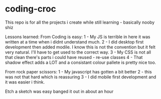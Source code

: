 # coding-croc
This repo is for all the projects i create while still learning - basically nooby shiz

Lessons learned:
From Coding is easy:
1 - My JS is terrible in here it was written at a time when i didnt understand much.
2 - I did desktop first development then added modile. I know this is not the convention but it felt very natural. I'll have to get used to the correct way.
3 - My CSS is not all that clean there's parts i could have reused - re-use classes
4 - That shadow effect adds a LOT and a consistant colour pallete is pretty nice too.

From rock paper scissors:
1 - My javascript has gotten a bit better
2 - this was not that hard which is reassuring
3 - I did mobile first development and it was easier i think.

Etch a sketch was easy banged it out in about an hour